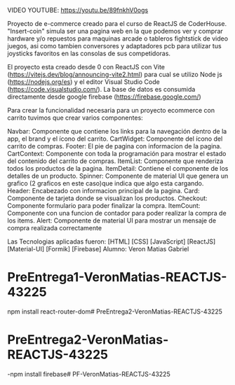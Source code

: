 VIDEO YOUTUBE: 
https://youtu.be/89fnkhV0ogs

Proyecto de e-commerce creado para el curso de ReactJS de CoderHouse. "Insert-coin" simula ser una pagina web en la que podemos ver y comprar hardware y/o repuestos para maquinas arcade o tableros fightstick de video juegos, asi como tambien conversores y adaptadores pcb para utilizar tus joysticks favoritos en las consolas de sus competidoras.

El proyecto esta creado desde 0 con ReactJS con Vite (https://vitejs.dev/blog/announcing-vite2.html) para cual se utilizo Node js (https://nodejs.org/es) y el editor Visual Studio Code (https://code.visualstudio.com/). La base de datos es consumida directamente desde google firebase (https://firebase.google.com/)

Para crear la funcionalidad necesaria para un proyecto ecommerce con carrito tuvimos que crear varios componentes:

Navbar: Componente que contiene los links para la navegación dentro de la app, el brand y el ícono del carrito.
CartWidget: Componente del ícono del carrito de compras.
Footer: El pie de pagina con informacion de la pagina.
CartContext: Componente con toda la programación para mostrar el estado del contenido del carrito de compras.
ItemList: Componente que renderiza todos los productos de la pagina.
ItemDetail: Contiene el componente de los detalles de un producto.
Spinner: Componente de material UI que genera un grafico (2 graficos en este caso)que indica que algo esta cargando.
Header: Encabezado con informacion principal de la pagina.
Card: Componente de tarjeta donde se visualizan los productos.
Checkout: Componente formulario para poder finalizar la compra.
ItemCount: Componente con una funcion de contador para poder realizar la compra de los items. 
Alert: Componente de material UI para mostrar un mensaje de compra realizada correctamente

Las Tecnologias aplicadas fueron: 
[HTML]
[CSS]
[JavaScript]
[ReactJS]
[Material-UI]
[Formik]
[Firebase]
Alumno: Veron Matias Gabriel




# PreEntrega1-VeronMatias-REACTJS-43225

npm install react-router-dom# PreEntrega2-VeronMatias-REACTJS-43225
# PreEntrega2-VeronMatias-REACTJS-43225

-npm install firebase# PF-VeronMatias-REACTJS-43225

